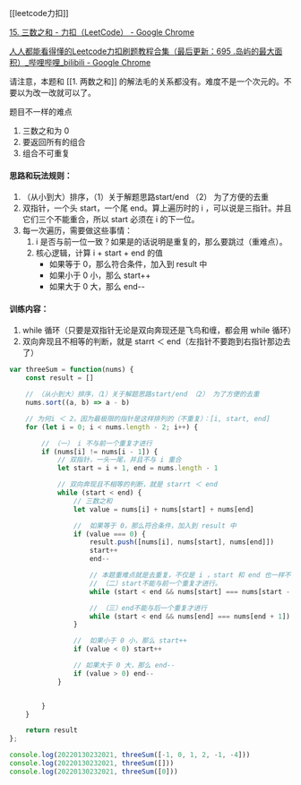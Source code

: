 [[leetcode力扣]]

[15. 三数之和 - 力扣（LeetCode） - Google Chrome](https://leetcode-cn.com/problems/3sum/)

[人人都能看得懂的Leetcode力扣刷题教程合集（最后更新：695 .岛屿的最大面积）_哔哩哔哩_bilibili - Google Chrome](https://www.bilibili.com/video/BV1wA411b7qZ?p=5)


请注意，本题和 [[1. 两数之和]] 的解法毛的关系都没有。难度不是一个次元的。不要以为改一改就可以了。

题目不一样的难点
1. 三数之和为 0
2. 要返回所有的组合
3. 组合不可重复

#### 思路和玩法规则：
1. （从小到大）排序，（1）关于解题思路start/end （2） 为了方便的去重
2. 双指针，一个头 start，一个尾 end。算上遍历时的 i ，可以说是三指针。并且它们三个不能重合，所以 start 必须在 i 的下一位。
3. 每一次遍历，需要做这些事情：
	1. i 是否与前一位一致？如果是的话说明是重复的，那么要跳过（重难点）。
	2. 核心逻辑，计算 i + start + end 的值
		- 如果等于 0，那么符合条件，加入到 result 中
		- 如果小于 0 小，那么 start++
		- 如果大于 0 大，那么 end--


#### 训练内容：
1. while 循环（只要是双指针无论是双向奔现还是飞鸟和缠，都会用 while 循环）
2. 双向奔现且不相等的判断，就是 starrt ＜ end（左指针不要跑到右指针那边去了）

```javascript
var threeSum = function(nums) {
    const result = []

    // （从小到大）排序，（1）关于解题思路start/end （2） 为了方便的去重
    nums.sort((a, b) => a - b)

    // 为何i ＜ 2。因为最极限的指针是这样排列的（不重复）：[i, start, end]
    for (let i = 0; i < nums.length - 2; i++) {

        // （一） i 不与前一个重复才进行
        if (nums[i] != nums[i - 1]) {
            // 双指针，一头一尾，并且不与 i 重合
            let start = i + 1, end = nums.length - 1

			// 双向奔现且不相等的判断，就是 starrt ＜ end 
            while (start < end) {
                // 三数之和
                let value = nums[i] + nums[start] + nums[end]

                //  如果等于 0，那么符合条件，加入到 result 中
                if (value === 0) {
                    result.push([nums[i], nums[start], nums[end]])
                    start++
                    end--

                    // 本题重难点就是去重复，不仅是 i ，start 和 end 也一样不能重复
                    // （二）start不能与前一个重复才进行。
                    while (start < end && nums[start] === nums[start - 1]) start++

                    // （三）end不能与后一个重复才进行
                    while (start < end && nums[end] === nums[end + 1]) end++
                }

                //  如果小于 0 小，那么 start++
                if (value < 0) start++

                // 如果大于 0 大，那么 end--
                if (value > 0) end--
            }


        }
    }

    return result
};

console.log(20220130232021, threeSum([-1, 0, 1, 2, -1, -4]))
console.log(20220130232021, threeSum([]))
console.log(20220130232021, threeSum([0]))
```